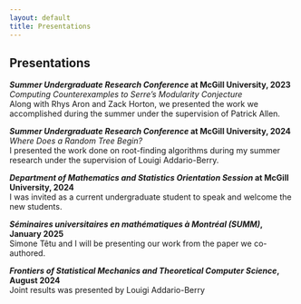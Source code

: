 ```yaml
---
layout: default
title: Presentations
---
```

## Presentations
***Summer Undergraduate Research Conference* at McGill University, 2023**  
*Computing Counterexamples to Serre’s Modularity Conjecture*  
Along with Rhys Aron and Zack Horton, we presented the work we accomplished during the summer under the supervision of Patrick Allen.

***Summer Undergraduate Research Conference* at McGill University, 2024**  
*Where Does a Random Tree Begin?*  
I presented the work done on root-finding algorithms during my summer research under the supervision of Louigi Addario-Berry.

***Department of Mathematics and Statistics Orientation Session* at McGill University, 2024**  
I was invited as a current undergraduate student to speak and welcome the new students.

***Séminaires universitaires en mathématiques à Montréal (SUMM)*, January 2025**  
Simone Têtu and I will be presenting our work from the paper we co-authored.

***Frontiers of Statistical Mechanics and Theoretical Computer Science*, August 2024**  
Joint results was presented by Louigi Addario-Berry

